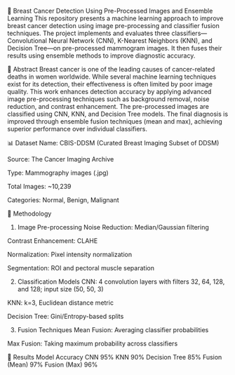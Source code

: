 🧠 Breast Cancer Detection Using Pre-Processed Images and Ensemble Learning
This repository presents a machine learning approach to improve breast cancer detection using image pre-processing and classifier fusion techniques. The project implements and evaluates three classifiers—Convolutional Neural Network (CNN), K-Nearest Neighbors (KNN), and Decision Tree—on pre-processed mammogram images. It then fuses their results using ensemble methods to improve diagnostic accuracy.

📌 Abstract
Breast cancer is one of the leading causes of cancer-related deaths in women worldwide. While several machine learning techniques exist for its detection, their effectiveness is often limited by poor image quality. This work enhances detection accuracy by applying advanced image pre-processing techniques such as background removal, noise reduction, and contrast enhancement. The pre-processed images are classified using CNN, KNN, and Decision Tree models. The final diagnosis is improved through ensemble fusion techniques (mean and max), achieving superior performance over individual classifiers.

📊 Dataset
Name: CBIS-DDSM (Curated Breast Imaging Subset of DDSM)

Source: The Cancer Imaging Archive

Type: Mammography images (.jpg)

Total Images: ~10,239

Categories: Normal, Benign, Malignant

🔧 Methodology
1. Image Pre-processing
Noise Reduction: Median/Gaussian filtering

Contrast Enhancement: CLAHE

Normalization: Pixel intensity normalization

Segmentation: ROI and pectoral muscle separation

2. Classification Models
CNN: 4 convolution layers with filters 32, 64, 128, and 128; input size (50, 50, 3)

KNN: k=3, Euclidean distance metric

Decision Tree: Gini/Entropy-based splits

3. Fusion Techniques
Mean Fusion: Averaging classifier probabilities

Max Fusion: Taking maximum probability across classifiers

🧪 Results
Model	Accuracy
CNN	95%
KNN	90%
Decision Tree	85%
Fusion (Mean)	97%
Fusion (Max)	96%
